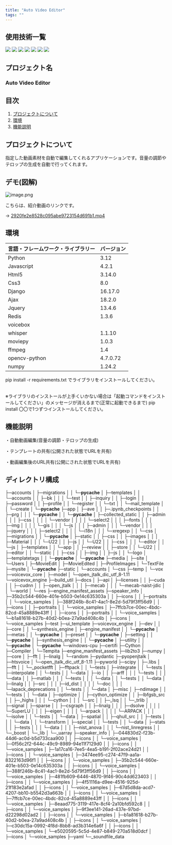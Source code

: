```yaml
---
title: "Auto Video Editor"
tags: ""
---
```


<div id="top"></div>

## 使用技術一覧
<!-- シールド一覧 -->
<!-- 該当するプロジェクトの中から任意のものを選ぶ-->
<p style="display: inline">
  <!-- バックエンドのフレームワーク一覧 -->
  <img src="https://img.shields.io/badge/-Django-092E20.svg?logo=django&style=for-the-badge">
  <!-- バックエンドの言語一覧 -->
  <img src="https://img.shields.io/badge/-Python-F2C63C.svg?logo=python&style=for-the-badge">
<img src="https://img.shields.io/badge/-Redis-D82C20.svg?logo=redis&style=for-the-badge">
<img src="https://img.shields.io/badge/-Jquery-0769AD.svg?logo=jquery&style=for-the-badge">
<img src="https://img.shields.io/badge/-Css3-1572B6.svg?logo=css3&style=for-the-badge">
<img src="https://img.shields.io/badge/-Html5-E34F26.svg?logo=html5&style=for-the-badge">
<img src="https://img.shields.io/badge/-Javascript-F7DF1E.svg?logo=javascript&style=for-the-badge">
  
</p>


## プロジェクト名
### Auto Video Editor
## 目次

1. [プロジェクトについて](#プロジェクトについて)
2. [環境](#環境)
4. [機能説明](#機能説明)



## プロジェクトについて
指定した動画素材を自動で編集してくれるアプリケーションです。音量の調節やテロップの生成を自動で行ってくれます。


## デモ(図解)
![image.png](https://boostnote.io/api/teams/ZiDFKbzPj/files/2a7f2746c24503b6ee623fc5387b8d8b0c21346960bf903cded4d36fa2026a7b-image.png)


こちらは、紹介動画のリンクです。

→ [2920fe2e8528c095abe9723154d691b1.mp4](https://boostnote.io/api/teams/ZiDFKbzPj/files/0d6411e16012cd142c6699a945a9186778415503150956418f3bbc3ade0dd118-2920fe2e8528c095abe9723154d691b1.mp4)



## 環境

<!-- 言語、フレームワーク、ミドルウェア、インフラの一覧とバージョンを記載 -->

 言語・フレームワーク・ライブラリー  | バージョン |
| --------------------- | ---------- |
| Python                | 3.12       |
| Javascript            | 4.2.1      |
| Html5                 | 3.14.0     |
| Css3                  | 8.0        |
| Django                | 16.17.0    |
| Ajax                  | 18.2.0     |
| Jquery                | 13.4.6     |
| Redis                 | 1.3.6      |
| voicebox              ||
| whisper               | 1.1.10     | 
| moviepy               | 1.0.3      | 
| ffmpeg                | 1.4        | 
| opencv-python                | 4.7.0.72      | 
| numpy                 | 1.24.2     | 

 pip install -r requirements.txt でライブラリをインストールしてください。
 
<br>※ライブラリのインストールが上手くいかない場合は「起動コマンドをインストールしてください」のメッセージが消えるまで(正常に起動できるまで) pip install 〇〇で1つずつインストールしてください。


## 機能説明

・自動動画編集(音量の調節・テロップの生成)

・テンプレートの共有(公開された状態でURLを共有)

・動画編集後のURL共有(公開にされた状態でURLを共有) 

## ディレクトリ構成
├─accounts
│  ├─migrations
│  │  └─__pycache__
│  ├─templates
│  │  └─accounts
│  │      ├─bk
│  │      │  └─test
│  │      ├─inquiry
│  │      ├─login
│  │      ├─password
│  │      ├─profile
│  │      └─register
│  │          └─txt
│  │              └─mail_template
│  │                  └─create
│  └─__pycache__
├─app
│  ├─ave
│  │  ├─.ipynb_checkpoints
│  │  ├─prg
│  │  │  └─__pycache__
│  │  └─__pycache__
│  ├─collected_static
│  │  ├─admin
│  │  │  ├─css
│  │  │  │  └─vendor
│  │  │  │      └─select2
│  │  │  ├─fonts
│  │  │  ├─img
│  │  │  │  └─gis
│  │  │  └─js
│  │  │      ├─admin
│  │  │      └─vendor
│  │  │          ├─jquery
│  │  │          ├─select2
│  │  │          │  └─i18n
│  │  │          └─xregexp
│  │  └─css
│  ├─migrations
│  │  └─__pycache__
│  ├─static
│  │  ├─css
│  │  ├─images
│  │  │  ├─Material
│  │  │  └─U22
│  │  ├─js
│  │  └─U22
│  │      ├─css
│  │      │  └─editor
│  │      └─js
│  ├─templates
│  │  └─app
│  │      ├─review
│  │      ├─store
│  │      └─U22
│  │          ├─editor
│  │          └─static
│  │              ├─css
│  │              ├─img
│  │              ├─js
│  │              └─logo
│  ├─templatetags
│  │  └─__pycache__
│  └─__pycache__
├─media
│  ├─site
│  └─Users
│      ├─MovieEdit
│      ├─MovieEdited
│      ├─ProfileImages
│      └─TextFile
├─mysite
│  └─__pycache__
├─static
│  └─accounts
│      └─css
├─temp
│  └─vox
├─voicevox_core
│  ├─model
│  └─open_jtalk_dic_utf_8-1.11
└─voicevox_engine
    ├─build_util
    ├─docs
    │  ├─api
    │  ├─licenses
    │  │  ├─cuda
    │  │  ├─cudnn
    │  │  ├─open_jtalk
    │  │  │  ├─mecab
    │  │  │  └─mecab-naist-jdic
    │  │  └─world
    │  └─res
    ├─engine_manifest_assets
    ├─speaker_info
    │  ├─35b2c544-660e-401e-b503-0e14c635303a
    │  │  ├─icons
    │  │  ├─portraits
    │  │  └─voice_samples
    │  ├─388f246b-8c41-4ac1-8e2d-5d79f3ff56d9
    │  │  ├─icons
    │  │  ├─portraits
    │  │  └─voice_samples
    │  ├─7ffcb7ce-00ec-4bdc-82cd-45a8889e43ff
    │  │  ├─icons
    │  │  ├─portraits
    │  │  └─voice_samples
    │  └─b1a81618-b27b-40d2-b0ea-27a9ad408c4b
    │      ├─icons
    │      └─voice_samples
    ├─test
    ├─ui_template
    ├─voicevox_engine
    │  ├─dev
    │  │  ├─core
    │  │  └─synthesis_engine
    │  ├─engine_manifest
    │  │  └─__pycache__
    │  ├─metas
    │  │  └─__pycache__
    │  ├─preset
    │  │  └─__pycache__
    │  ├─setting
    │  │  └─__pycache__
    │  ├─synthesis_engine
    │  │  └─__pycache__
    │  ├─utility
    │  │  └─__pycache__
    │  └─__pycache__
    └─windows-cpu
        ├─certifi
        ├─Cython
        │  ├─Compiler
        │  └─Tempita
        ├─engine_manifest_assets
        ├─lib2to3
        ├─numpy
        │  ├─core
        │  ├─fft
        │  ├─linalg
        │  └─random
        ├─pydantic
        ├─pyopenjtalk
        │  ├─htsvoice
        │  └─open_jtalk_dic_utf_8-1.11
        ├─pyworld
        ├─scipy
        │  ├─.libs
        │  ├─fft
        │  │  └─_pocketfft
        │  ├─fftpack
        │  │  └─tests
        │  ├─integrate
        │  │  └─tests
        │  ├─interpolate
        │  │  └─tests
        │  │      └─data
        │  ├─io
        │  │  ├─arff
        │  │  │  └─tests
        │  │  │      └─data
        │  │  ├─matlab
        │  │  │  └─tests
        │  │  │      └─data
        │  │  └─tests
        │  │      └─data
        │  ├─linalg
        │  │  ├─src
        │  │  │  ├─id_dist
        │  │  │  │  └─doc
        │  │  │  └─lapack_deprecations
        │  │  └─tests
        │  │      └─data
        │  ├─misc
        │  ├─ndimage
        │  │  └─tests
        │  │      └─data
        │  ├─optimize
        │  │  ├─cython_optimize
        │  │  ├─lbfgsb_src
        │  │  ├─_highs
        │  │  │  └─cython
        │  │  │      └─src
        │  │  ├─_lsq
        │  │  └─_trlib
        │  ├─signal
        │  ├─sparse
        │  │  ├─csgraph
        │  │  ├─linalg
        │  │  │  ├─dsolve
        │  │  │  │  └─SuperLU
        │  │  │  ├─eigen
        │  │  │  │  └─arpack
        │  │  │  │      └─ARPACK
        │  │  │  └─isolve
        │  │  └─tests
        │  │      └─data
        │  ├─spatial
        │  │  ├─qhull_src
        │  │  ├─tests
        │  │  │  └─data
        │  │  └─transform
        │  ├─special
        │  │  └─tests
        │  │      └─data
        │  ├─stats
        │  │  ├─tests
        │  │  │  └─data
        │  │  │      ├─nist_anova
        │  │  │      └─nist_linregress
        │  │  └─_boost
        │  └─_lib
        │      └─_uarray
        ├─speaker_info
        │  ├─044830d2-f23b-44d6-ac0d-b5d733caa900
        │  │  ├─icons
        │  │  └─voice_samples
        │  ├─0f56c2f2-644c-49c9-8989-94e11f7129d0
        │  │  ├─icons
        │  │  └─voice_samples
        │  ├─1a17ca16-7ee5-4ea5-b191-2f02ace24d21
        │  │  ├─icons
        │  │  └─voice_samples
        │  ├─3474ee95-c274-47f9-aa1a-8322163d96f1
        │  │  ├─icons
        │  │  └─voice_samples
        │  ├─35b2c544-660e-401e-b503-0e14c635303a
        │  │  ├─icons
        │  │  └─voice_samples
        │  ├─388f246b-8c41-4ac1-8e2d-5d79f3ff56d9
        │  │  ├─icons
        │  │  └─voice_samples
        │  ├─481fb609-6446-4870-9f46-90c4dd623403
        │  │  ├─icons
        │  │  └─voice_samples
        │  ├─4f51116a-d9ee-4516-925d-21f183e2afad
        │  │  ├─icons
        │  │  └─voice_samples
        │  ├─67d5d8da-acd7-4207-bb10-b5542d3a663b
        │  │  ├─icons
        │  │  └─voice_samples
        │  ├─7ffcb7ce-00ec-4bdc-82cd-45a8889e43ff
        │  │  ├─icons
        │  │  └─voice_samples
        │  ├─8eaad775-3119-417e-8cf4-2a10bfd592c8
        │  │  ├─icons
        │  │  └─voice_samples
        │  ├─9f3ee141-26ad-437e-97bd-d22298d02ad2
        │  │  ├─icons
        │  │  └─voice_samples
        │  ├─b1a81618-b27b-40d2-b0ea-27a9ad408c4b
        │  │  ├─icons
        │  │  └─voice_samples
        │  ├─c30dc15a-0992-4f8d-8bb8-ad3b314e6a6f
        │  │  ├─icons
        │  │  └─voice_samples
        │  └─e5020595-5c5d-4e87-b849-270a518d0dcf
        │      ├─icons
        │      └─voice_samples
        ├─yaml
        └─_soundfile_data
